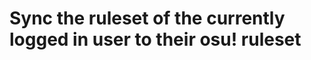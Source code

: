 #  Sync the ruleset of the currently logged in user to their osu! ruleset

<api-endpoint openapi-path="../../../api-specs/swagger-otr-api.json" method="POST" endpoint="/api/v1/me/settings/ruleset:sync"/>